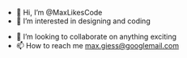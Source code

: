 - 👋 Hi, I’m @MaxLikesCode
- 👀 I’m interested in designing and coding
<!--- 🌱 I’m currently learning Vue and Python-->
- 💞️ I’m looking to collaborate on anything exciting
- 📫 How to reach me max.giess@googlemail.com

<!---
MaxLikesCode/MaxLikesCode is a ✨ special ✨ repository because its `README.md` (this file) appears on your GitHub profile.
You can click the Preview link to take a look at your changes.
--->

